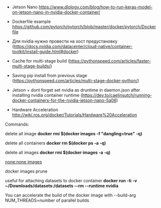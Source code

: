 - Jetson Nano https://www.dlology.com/blog/how-to-run-keras-model-on-jetson-nano-in-nvidia-docker-container/

- Dockerfile example https://github.com/pytorch/pytorch/blob/master/docker/pytorch/Dockerfile

- Для nvidia нужно провести на хост предустановку (https://docs.nvidia.com/datacenter/cloud-native/container-toolkit/install-guide.html#docker)

- Cache for multi-stage build (https://pythonspeed.com/articles/faster-multi-stage-builds/)

- Saving pip install from previous stage (https://pythonspeed.com/articles/multi-stage-docker-python/)

- Jetson + dont forget set nvidia as druntime in daemon.json after installing nvidia container runtime (https://dev.to/caelinsutch/running-docker-containers-for-the-nvidia-jetson-nano-5a06)

- Hardware Acceleration http://wiki.ros.org/docker/Tutorials/Hardware%20Acceleration

Commands:

delete all <none> image **docker rmi $(docker images -f "dangling=true" -q)**
  
delete all containers **docker rm $(docker ps -a -q)**

delete all images **docker rmi $(docker images -a -q)**

[none:none images](https://habr.com/ru/post/304134/)

docker images prune

useful for attaching datasets to docker container **docker run -ti -v ~/Downloads/datasets:/datasets --rm --runtime nvidia <image>**

You can accelerate the build of the docker image with --build-arg NUM_THREADS=number of parallel builds

